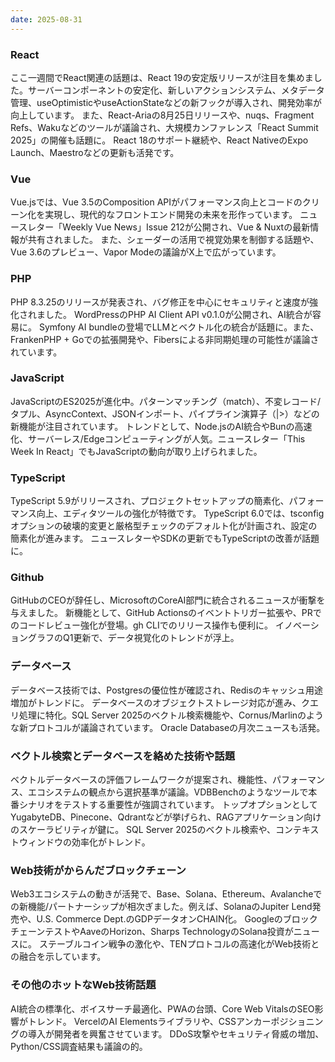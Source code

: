 ```yaml
---
date: 2025-08-31
---
```


### React
ここ一週間でReact関連の話題は、React 19の安定版リリースが注目を集めました。サーバーコンポーネントの安定化、新しいアクションシステム、メタデータ管理、useOptimisticやuseActionStateなどの新フックが導入され、開発効率が向上しています。 また、React-Ariaの8月25日リリースや、nuqs、Fragment Refs、Wakuなどのツールが議論され、大規模カンファレンス「React Summit 2025」の開催も話題に。 React 18のサポート継続や、React NativeのExpo Launch、Maestroなどの更新も活発です。

### Vue
Vue.jsでは、Vue 3.5のComposition APIがパフォーマンス向上とコードのクリーン化を実現し、現代的なフロントエンド開発の未来を形作っています。 ニュースレター「Weekly Vue News」Issue 212が公開され、Vue & Nuxtの最新情報が共有されました。 また、シェーダーの活用で視覚効果を制御する話題や、Vue 3.6のプレビュー、Vapor Modeの議論がX上で広がっています。

### PHP
PHP 8.3.25のリリースが発表され、バグ修正を中心にセキュリティと速度が強化されました。 WordPressのPHP AI Client API v0.1.0が公開され、AI統合が容易に。 Symfony AI bundleの登場でLLMとベクトル化の統合が話題に。また、FrankenPHP + Goでの拡張開発や、Fibersによる非同期処理の可能性が議論されています。

### JavaScript
JavaScriptのES2025が進化中。パターンマッチング（match）、不変レコード/タプル、AsyncContext、JSONインポート、パイプライン演算子（|>）などの新機能が注目されています。 トレンドとして、Node.jsのAI統合やBunの高速化、サーバーレス/Edgeコンピューティングが人気。ニュースレター「This Week In React」でもJavaScriptの動向が取り上げられました。

### TypeScript
TypeScript 5.9がリリースされ、プロジェクトセットアップの簡素化、パフォーマンス向上、エディタツールの強化が特徴です。 TypeScript 6.0では、tsconfigオプションの破壊的変更と厳格型チェックのデフォルト化が計画され、設定の簡素化が進みます。 ニュースレターやSDKの更新でもTypeScriptの改善が話題に。

### Github
GitHubのCEOが辞任し、MicrosoftのCoreAI部門に統合されるニュースが衝撃を与えました。 新機能として、GitHub Actionsのイベントトリガー拡張や、PRでのコードレビュー強化が登場。gh CLIでのリリース操作も便利に。 イノベーショングラフのQ1更新で、データ視覚化のトレンドが浮上。

### データベース
データベース技術では、Postgresの優位性が確認され、Redisのキャッシュ用途増加がトレンドに。 データベースのオブジェクトストレージ対応が進み、クエリ処理に特化。SQL Server 2025のベクトル検索機能や、Cornus/Marlinのような新プロトコルが議論されています。 Oracle Databaseの月次ニュースも活発。

### ベクトル検索とデータベースを絡めた技術や話題
ベクトルデータベースの評価フレームワークが提案され、機能性、パフォーマンス、エコシステムの観点から選択基準が議論。VDBBenchのようなツールで本番シナリオをテストする重要性が強調されています。 トップオプションとしてYugabyteDB、Pinecone、Qdrantなどが挙げられ、RAGアプリケーション向けのスケーラビリティが鍵に。 SQL Server 2025のベクトル検索や、コンテキストウィンドウの効率化がトレンド。

### Web技術がからんだブロックチェーン
Web3エコシステムの動きが活発で、Base、Solana、Ethereum、Avalancheでの新機能/パートナーシップが相次ぎました。例えば、SolanaのJupiter Lend発売や、U.S. Commerce Dept.のGDPデータオンCHAIN化。 GoogleのブロックチェーンテストやAaveのHorizon、Sharps TechnologyのSolana投資がニュースに。 ステーブルコイン戦争の激化や、TENプロトコルの高速化がWeb技術との融合を示しています。

### その他のホットなWeb技術話題
AI統合の標準化、ボイスサーチ最適化、PWAの台頭、Core Web VitalsのSEO影響がトレンド。 VercelのAI Elementsライブラリや、CSSアンカーポジショニングの導入が開発者を興奮させています。 DDoS攻撃やセキュリティ脅威の増加、Python/CSS調査結果も議論の的。